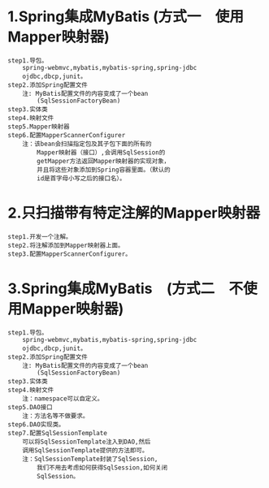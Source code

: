 # 1.Spring集成MyBatis (方式一　使用Mapper映射器)
	step1.导包。
		spring-webmvc,mybatis,mybatis-spring,spring-jdbc
		ojdbc,dbcp,junit。
	step2.添加Spring配置文件
		注: MyBatis配置文件的内容变成了一个bean
			(SqlSessionFactoryBean)
	step3.实体类
	step4.映射文件
	step5.Mapper映射器
	step6.配置MapperScannerConfigurer
		注：该bean会扫描指定包及其子包下面的所有的
			Mapper映射器（接口）,会调用SqlSession的
			getMapper方法返回Mapper映射器的实现对象，
			并且将这些对象添加到Spring容器里面。（默认的
			id是首字母小写之后的接口名）。
	
# 2.只扫描带有特定注解的Mapper映射器
	step1.开发一个注解。
	step2.将注解添加到Mapper映射器上面。
	step3.配置MapperScannerConfigurer。

# 3.Spring集成MyBatis　(方式二　不使用Mapper映射器)
	step1.导包。
		spring-webmvc,mybatis,mybatis-spring,spring-jdbc
		ojdbc,dbcp,junit。
	step2.添加Spring配置文件
		注: MyBatis配置文件的内容变成了一个bean
			(SqlSessionFactoryBean)
	step3.实体类
	step4.映射文件
		注：namespace可以自定义。
	step5.DAO接口
		注：方法名等不做要求。
	step6.DAO实现类。
	step7.配置SqlSessionTemplate
		可以将SqlSessionTemplate注入到DAO,然后
		调用SqlSessionTemplate提供的方法即可。
		注：SqlSessionTemplate封装了SqlSession,
			我们不用去考虑如何获得SqlSession,如何关闭
			SqlSession。
	
				
	

	
